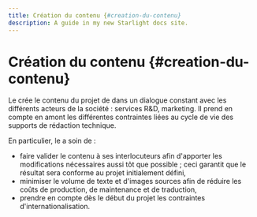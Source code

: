 ```yaml
---
title: Création du contenu {#creation-du-contenu}
description: A guide in my new Starlight docs site.
---
```

# Création du contenu {#creation-du-contenu}

Le crée le contenu du projet de dans un dialogue constant avec les
différents acteurs de la société : services R&D, marketing. Il prend en
compte en amont les différentes contraintes liées au cycle de vie des
supports de rédaction technique.

En particulier, le a soin de :

-   faire valider le contenu à ses interlocuteurs afin d\'apporter les
    modifications nécessaires aussi tôt que possible ; ceci garantit que
    le résultat sera conforme au projet initialement défini,
-   minimiser le volume de texte et d\'images sources afin de réduire
    les coûts de production, de maintenance et de traduction,
-   prendre en compte dès le début du projet les contraintes
    d\'internationalisation.
